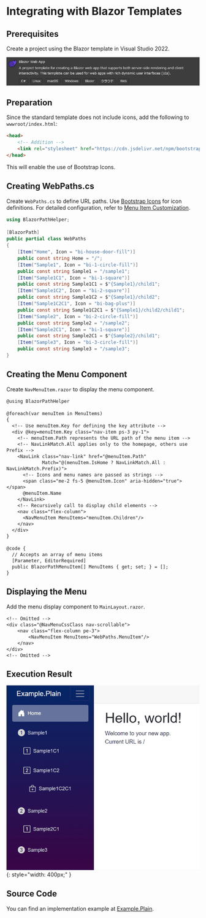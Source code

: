 # Integrating with Blazor Templates

## Prerequisites

Create a project using the Blazor template in Visual Studio 2022.

![](../../../../assets/blazor-template.png)

## Preparation

Since the standard template does not include icons, add the following to `wwwroot/index.html`:

```html
<head>
    <!-- Addition -->
    <link rel="stylesheet" href="https://cdn.jsdelivr.net/npm/bootstrap-icons@1.11.3/font/bootstrap-icons.min.css">
</head>
```

This will enable the use of Bootstrap Icons.

## Creating WebPaths.cs

Create `WebPaths.cs` to define URL paths. Use [Bootstrap Icons](https://icons.getbootstrap.com/) for icon definitions. For detailed configuration, refer to [Menu Item Customization](../MenuCustomization.md).

```csharp title="WebPaths.cs"
using BlazorPathHelper;

[BlazorPath]
public partial class WebPaths
{
    [Item("Home", Icon = "bi-house-door-fill")]
    public const string Home = "/";
    [Item("Sample1", Icon = "bi-1-circle-fill")]
    public const string Sample1 = "/sample1";
    [Item("Sample1C1", Icon = "bi-1-square")]
    public const string Sample1C1 = $"{Sample1}/child1";
    [Item("Sample1C2", Icon = "bi-2-square")]
    public const string Sample1C2 = $"{Sample1}/child2";
    [Item("Sample1C2C1", Icon = "bi-bag-plus")]
    public const string Sample1C2C1 = $"{Sample1}/child2/child1";
    [Item("Sample2", Icon = "bi-2-circle-fill")]
    public const string Sample2 = "/sample2";
    [Item("Sample2C1", Icon = "bi-1-square")]
    public const string Sample2C1 = $"{Sample2}/child1";
    [Item("Sample3", Icon = "bi-3-circle-fill")]
    public const string Sample3 = "/sample3";
}
```

## Creating the Menu Component

Create `NavMenuItem.razor` to display the menu component.

```razor title="NavMenuItem.razor"
@using BlazorPathHelper

@foreach(var menuItem in MenuItems)
{
  <!-- Use menuItem.Key for defining the key attribute -->
  <div @key=menuItem.Key class="nav-item ps-3 py-1">
    <!-- menuItem.Path represents the URL path of the menu item -->
    <!-- NavLinkMatch.All applies only to the homepage, others use Prefix -->
    <NavLink class="nav-link" href="@menuItem.Path"
             Match="@(menuItem.IsHome ? NavLinkMatch.All : NavLinkMatch.Prefix)">
      <!-- Icons and menu names are passed as strings -->
      <span class="me-2 fs-5 @menuItem.Icon" aria-hidden="true"></span>
      @menuItem.Name
    </NavLink>
    <!-- Recursively call to display child elements -->
    <nav class="flex-column">
      <NavMenuItem MenuItems="menuItem.Children"/>
    </nav>
  </div>
}

@code {
  // Accepts an array of menu items
  [Parameter, EditorRequired]
  public BlazorPathMenuItem[] MenuItems { get; set; } = [];
}
```

## Displaying the Menu

Add the menu display component to `MainLayout.razor`.

```razor title="MainLayout.razor"
<!-- Omitted -->
<div class="@NavMenuCssClass nav-scrollable">
    <nav class="flex-column pe-3">
        <NavMenuItem MenuItems="WebPaths.MenuItem"/>
    </nav>
</div>
<!-- Omitted -->
```

## Execution Result

![](../../../../assets/sample-plain.gif){: style="width: 400px;" }

## Source Code

You can find an implementation example at [Example.Plain](https://github.com/arika0093/BlazorPathHelper/tree/main/examples/Example.Plain/).